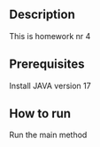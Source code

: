 ## Description
This is homework nr 4

## Prerequisites
Install JAVA version 17

## How to run
Run the main method